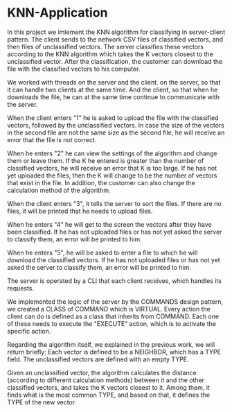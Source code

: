 # KNN-Application
In this project we imlement the KNN algorithm for classifying in server-client pattern. The client sends to the network CSV files of classified vectors, and then files of unclassified vectors. The server classifies these vectors according to the KNN algorithm which takes the K vectors closest to the unclassified vector. After the classification, the customer can download the file with the classified vectors to his computer.

We worked with threads on the server and the client. on the server, so that it can handle two clients at the same time. And the client, so that when he downloads the file, he can at the same time continue to communicate with the server.

When the client enters "1" he is asked to upload the file with the classified vectors, followed by the unclassified vectors. In case the size of the vectors in the second file are not the same size as the second file, he will receive an error that the file is not correct.

When he enters "2" he can view the settings of the algorithm and change them or leave them. If the K he entered is greater than the number of classified vectors, he will receive an error that K is too large. If he has not yet uploaded the files, then the K will change to be the number of vectors that exist in the file.
In addition, the customer can also change the calculation method of the algorithm.

When the client enters "3", it tells the server to sort the files. If there are no files, it will be printed that he needs to upload files.

When he enters "4" he will get to the screen the vectors after they have been classified. If he has not uploaded files or has not yet asked the server to classify them, an error will be printed to him.

When he enters "5", he will be asked to enter a file to which he will download the classified vectors. If he has not uploaded files or has not yet asked the server to classify them, an error will be printed to him.

The server is operated by a CLI that each client receives, which handles its requests.

We implemented the logic of the server by the COMMANDS design pattern, we created a CLASS of COMMAND which is VIRTUAL. Every action the client can do is defined as a class that inherits from COMMAND. Each one of these needs to execute the "EXECUTE" action, which is to activate the specific action.

Regarding the algorithm itself, we explained in the previous work, we will return briefly:
Each vector is defined to be a NEIGHBOR, which has a TYPE field. The unclassified vectors are defined with an empty TYPE.

Given an unclassified vector, the algorithm calculates the distance (according to different calculation methods) between it and the other classified vectors, and takes the K vectors closest to it. Among them, it finds what is the most common TYPE, and based on that, it defines the TYPE of the new vector.
